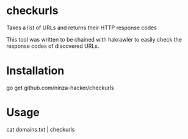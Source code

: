 # checkurls
Takes a list of URLs and returns their HTTP response codes

This tool was written to be chained with hakrawler to easily check the response codes of discovered URLs.

# Installation
go get github.com/ninza-hacker/checkurls

# Usage
 cat domains.txt | checkurls

